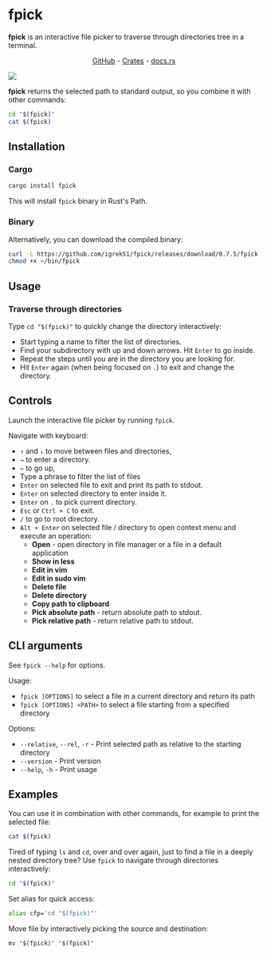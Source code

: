 # fpick

**fpick** is an interactive file picker to traverse through directories tree in a terminal.

<div align="center">
    <a href="https://github.com/igrek51/fpick">GitHub</a>
    -
    <a href="https://crates.io/crates/fpick">Crates</a>
    -
    <a href="https://docs.rs/crate/fpick/">docs.rs</a>
</div>

![](./docs/img/screenshot1.png)

**fpick** returns the selected path to standard output, so you combine it with other commands:
```sh
cd "$(fpick)"
cat $(fpick)
```

## Installation
### Cargo
```sh
cargo install fpick
```
This will install `fpick` binary in Rust's Path.

### Binary
Alternatively, you can download the compiled binary:

```sh
curl -L https://github.com/igrek51/fpick/releases/download/0.7.5/fpick -o ~/bin/fpick
chmod +x ~/bin/fpick
```

## Usage
### Traverse through directories
Type `cd "$(fpick)"` to quickly change the directory interactively:

- Start typing a name to filter the list of directories.
- Find your subdirectory with up and down arrows. Hit `Enter` to go inside.
- Repeat the steps until you are in the directory you are looking for.
- Hit `Enter` again (when being focused on `.`) to exit and change the directory.

## Controls
Launch the interactive file picker by running `fpick`.

Navigate with keyboard:

- `↑` and `↓` to move between files and directories,
- `→` to enter a directory.
- `←` to go up,
- Type a phrase to filter the list of files
- `Enter` on selected file to exit and print its path to stdout.
- `Enter` on selected directory to enter inside it.
- `Enter` on `.` to pick current directory.
- `Esc` or `Ctrl + C` to exit.
- `/` to go to root directory.
- `Alt + Enter` on selected file / directory to open context menu and execute an operation:
  - **Open** - open directory in file manager or a file in a default application
  - **Show in less**
  - **Edit in vim**
  - **Edit in sudo vim**
  - **Delete file**
  - **Delete directory**
  - **Copy path to clipboard**
  - **Pick absolute path** - return absolute path to stdout.
  - **Pick relative path** - return relative path to stdout.

## CLI arguments
See `fpick --help` for options.

Usage:
- `fpick [OPTIONS]` to select a file in a current directory and return its path
- `fpick [OPTIONS] <PATH>` to select a file starting from a specified directory

Options:
- `--relative`, `--rel`, `-r` - Print selected path as relative to the starting directory
- `--version` - Print version
- `--help`, `-h` - Print usage

## Examples
You can use it in combination with other commands, for example to print the selected file:
```sh
cat $(fpick)
```

Tired of typing `ls` and `cd`, over and over again,
just to find a file in a deeply nested directory tree?
Use `fpick` to navigate through directories interactively:
```sh
cd "$(fpick)"
```

Set alias for quick access:
```sh
alias cfp='cd "$(fpick)"'
```

Move file by interactively picking the source and destination:
```sh
mv "$(fpick)" "$(fpick)"
```
